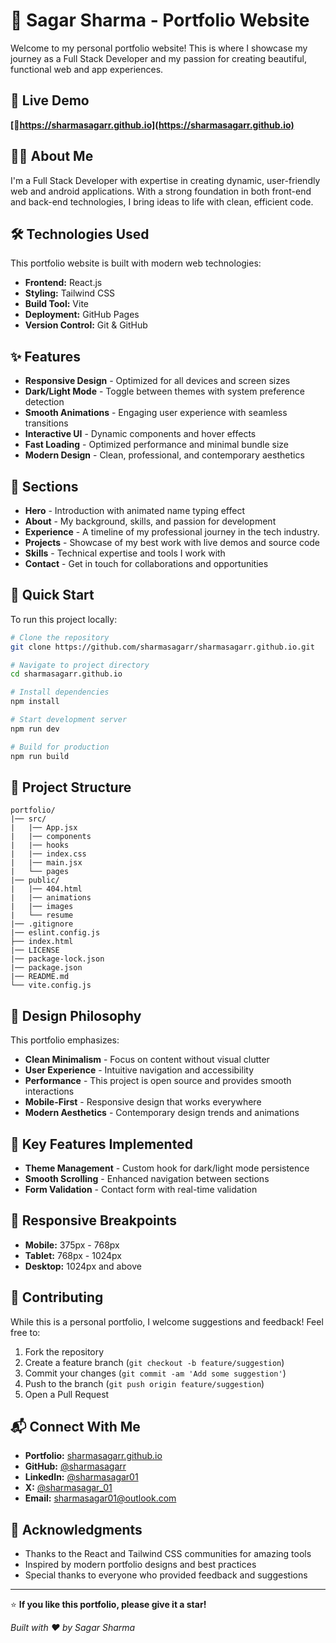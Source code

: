 # 💫 Sagar Sharma - Portfolio Website

Welcome to my personal portfolio website! This is where I showcase my journey as a Full Stack Developer and my passion for creating beautiful, functional web and app experiences.

## 🚀 Live Demo

**[🔗https://sharmasagarr.github.io](https://sharmasagarr.github.io)**

## 👨‍💻 About Me

I'm a Full Stack Developer with expertise in creating dynamic, user-friendly web and android applications. With a strong foundation in both front-end and back-end technologies, I bring ideas to life with clean, efficient code.

## 🛠️ Technologies Used

This portfolio website is built with modern web technologies:

- **Frontend:** React.js
- **Styling:** Tailwind CSS
- **Build Tool:** Vite
- **Deployment:** GitHub Pages
- **Version Control:** Git & GitHub

## ✨ Features

- **Responsive Design** - Optimized for all devices and screen sizes
- **Dark/Light Mode** - Toggle between themes with system preference detection
- **Smooth Animations** - Engaging user experience with seamless transitions
- **Interactive UI** - Dynamic components and hover effects
- **Fast Loading** - Optimized performance and minimal bundle size
- **Modern Design** - Clean, professional, and contemporary aesthetics

## 🎯 Sections

- **Hero** - Introduction with animated name typing effect
- **About** - My background, skills, and passion for development
- **Experience** - A timeline of my professional journey in the tech industry.
- **Projects** - Showcase of my best work with live demos and source code
- **Skills** - Technical expertise and tools I work with
- **Contact** - Get in touch for collaborations and opportunities

## 🚀 Quick Start

To run this project locally:

```bash
# Clone the repository
git clone https://github.com/sharmasagarr/sharmasagarr.github.io.git

# Navigate to project directory
cd sharmasagarr.github.io

# Install dependencies
npm install

# Start development server
npm run dev

# Build for production
npm run build
```

## 📁 Project Structure

```
portfolio/
|── src/
|   |── App.jsx
|   |── components
|   |── hooks
|   |── index.css
|   |── main.jsx
|   └── pages
|── public/
|   |── 404.html
|   |── animations
|   |── images
|   └── resume
|── .gitignore
|── eslint.config.js
├── index.html
|── LICENSE
|── package-lock.json
|── package.json
|── README.md
└── vite.config.js

```

## 🎨 Design Philosophy

This portfolio emphasizes:
- **Clean Minimalism** - Focus on content without visual clutter
- **User Experience** - Intuitive navigation and accessibility
- **Performance** - This project is open source and provides smooth interactions
- **Mobile-First** - Responsive design that works everywhere
- **Modern Aesthetics** - Contemporary design trends and animations

## 🔧 Key Features Implemented

- **Theme Management** - Custom hook for dark/light mode persistence
- **Smooth Scrolling** - Enhanced navigation between sections
- **Form Validation** - Contact form with real-time validation

## 📱 Responsive Breakpoints

- **Mobile:** 375px - 768px
- **Tablet:** 768px - 1024px
- **Desktop:** 1024px and above

## 🤝 Contributing

While this is a personal portfolio, I welcome suggestions and feedback! Feel free to:

1. Fork the repository
2. Create a feature branch (`git checkout -b feature/suggestion`)
3. Commit your changes (`git commit -am 'Add some suggestion'`)
4. Push to the branch (`git push origin feature/suggestion`)
5. Open a Pull Request

## 📬 Connect With Me

- **Portfolio:** [sharmasagarr.github.io](https://sharmasagarr.github.io)
- **GitHub:** [@sharmasagarr](https://github.com/sharmasagarr)
- **LinkedIn:** [@sharmasagar01](https://linkedin.com/in/sharmasagar01)
- **X:** [@sharmasagar_01](https://x.com/sharmasagar_01)
- **Email:** [sharmasagar01@outlook.com](mailto:sharmasagar01@outlook.com)


## 🙏 Acknowledgments

- Thanks to the React and Tailwind CSS communities for amazing tools
- Inspired by modern portfolio designs and best practices
- Special thanks to everyone who provided feedback and suggestions

---

⭐ **If you like this portfolio, please give it a star!**

*Built with ❤️ by Sagar Sharma*